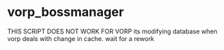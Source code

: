 # vorp_bossmanager
THIS SCRIPT DOES NOT WORK FOR VORP its modifying database when vorp deals with change in cache.
wait for a rework
